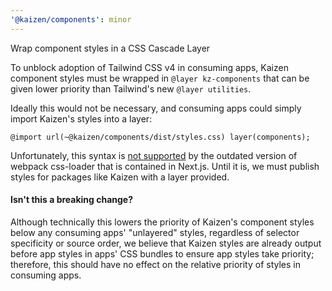 ```yaml
---
'@kaizen/components': minor
---
```


Wrap component styles in a CSS Cascade Layer

To unblock adoption of Tailwind CSS v4 in consuming apps, Kaizen component styles must be wrapped in `@layer kz-components` that can be given lower priority than Tailwind's new `@layer utilities`.

Ideally this would not be necessary, and consuming apps could simply import Kaizen's styles into a layer:

```
@import url(~@kaizen/components/dist/styles.css) layer(components);
```

Unfortunately, this syntax is [not supported](https://github.com/vercel/next.js/issues/55763#issuecomment-2791540126) by the outdated version of webpack css-loader that is contained in Next.js. Until it is, we must publish styles for packages like Kaizen with a layer provided.

#### Isn't this a breaking change?

Although technically this lowers the priority of Kaizen's component styles below any consuming apps' "unlayered" styles, regardless of selector specificity or source order, we believe that Kaizen styles are already output before app styles in apps' CSS bundles to ensure app styles take priority; therefore, this should have no effect on the relative priority of styles in consuming apps.
